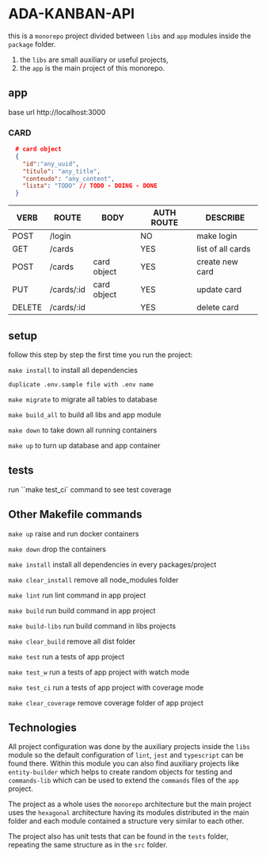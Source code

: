 # ADA-KANBAN-API

this is a `monorepo` project divided between `libs` and `app` modules inside the `package` folder.

1) the `libs` are small auxiliary or useful projects, 
2) the `app` is the main project of this monorepo.

## app

base url http://localhost:3000

### CARD

```json
  # card object
  {
    "id":"any_uuid",
    "titulo": "any_title",
    "conteudo": "any_content",
    "lista": "TODO" // TODO - DOING - DONE
  }
```

VERB   | ROUTE                 | BODY          | AUTH ROUTE | DESCRIBE                         |
---    | ---                   | ---           | ---        | ---                              |
POST   | /login                |               |    NO      | make login                       | 
GET    | /cards                |               |   YES      | list of all cards                |
POST   | /cards                | card object   |   YES      | create new card                  |
PUT    | /cards/:id            | card object   |   YES      | update card                      |
DELETE | /cards/:id            |               |   YES      | delete card                      |

## setup

follow this step by step the first time you run the project:

`make install` to install all dependencies

`duplicate .env.sample file with .env name`

`make migrate` to migrate all tables to database

`make build_all` to build all libs and app module

`make down` to take down all running containers

`make up` to turn up database and app container

## tests

run ``make test_ci` command to see test coverage

## Other Makefile commands

`make up` raise and run docker containers

`make down` drop the containers

`make install` install all dependencies in every packages/project

`make clear_install` remove all node_modules folder

`make lint` run lint command in app project

`make build` run build command in app project

`make build-libs` run build command in libs projects

`make clear_build` remove all dist folder

`make test` run a tests of app project

`make test_w` run a tests of app project with watch mode

`make test_ci` run a tests of app project with coverage mode

`make clear_coverage` remove coverage folder of app project

## Technologies

All project configuration was done by the auxiliary projects inside the `libs` module
so the default configuration of `lint`, `jest` and `typescript` can be found there.
Within this module you can also find auxiliary projects like `entity-builder` which helps 
to create random objects for testing and `commands-lib` which can be used to extend the `commands` files of the `app` project.

The project as a whole uses the `monorepo` architecture but the main project uses the `hexagonal` architecture
having its modules distributed in the main folder and each module contained a structure very similar to each other.

The project also has unit tests that can be found in the `tests` folder, repeating the same structure as in the `src` folder.
